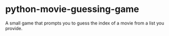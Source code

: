 # python-movie-guessing-game
A small game that prompts you to guess the index of a movie from a list you provide.
